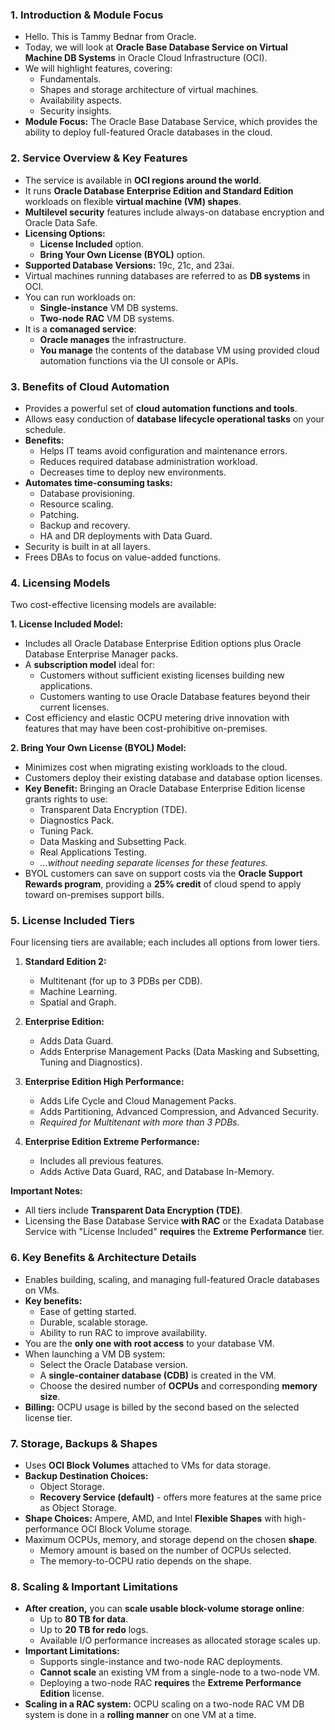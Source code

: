 ### **1. Introduction & Module Focus**
*   Hello. This is Tammy Bednar from Oracle.
*   Today, we will look at **Oracle Base Database Service on Virtual Machine DB Systems** in Oracle Cloud Infrastructure (OCI).
*   We will highlight features, covering:
    *   Fundamentals.
    *   Shapes and storage architecture of virtual machines.
    *   Availability aspects.
    *   Security insights.
*   **Module Focus:** The Oracle Base Database Service, which provides the ability to deploy full-featured Oracle databases in the cloud.

### **2. Service Overview & Key Features**
*   The service is available in **OCI regions around the world**.
*   It runs **Oracle Database Enterprise Edition and Standard Edition** workloads on flexible **virtual machine (VM) shapes**.
*   **Multilevel security** features include always-on database encryption and Oracle Data Safe.
*   **Licensing Options:**
    *   **License Included** option.
    *   **Bring Your Own License (BYOL)** option.
*   **Supported Database Versions:** 19c, 21c, and 23ai.
*   Virtual machines running databases are referred to as **DB systems** in OCI.
*   You can run workloads on:
    *   **Single-instance** VM DB systems.
    *   **Two-node RAC** VM DB systems.
*   It is a **comanaged service**:
    *   **Oracle manages** the infrastructure.
    *   **You manage** the contents of the database VM using provided cloud automation functions via the UI console or APIs.

### **3. Benefits of Cloud Automation**
*   Provides a powerful set of **cloud automation functions and tools**.
*   Allows easy conduction of **database lifecycle operational tasks** on your schedule.
*   **Benefits:**
    *   Helps IT teams avoid configuration and maintenance errors.
    *   Reduces required database administration workload.
    *   Decreases time to deploy new environments.
*   **Automates time-consuming tasks:**
    *   Database provisioning.
    *   Resource scaling.
    *   Patching.
    *   Backup and recovery.
    *   HA and DR deployments with Data Guard.
*   Security is built in at all layers.
*   Frees DBAs to focus on value-added functions.

### **4. Licensing Models**
Two cost-effective licensing models are available:

**1. License Included Model:**
*   Includes all Oracle Database Enterprise Edition options plus Oracle Database Enterprise Manager packs.
*   A **subscription model** ideal for:
    *   Customers without sufficient existing licenses building new applications.
    *   Customers wanting to use Oracle Database features beyond their current licenses.
*   Cost efficiency and elastic OCPU metering drive innovation with features that may have been cost-prohibitive on-premises.

**2. Bring Your Own License (BYOL) Model:**
*   Minimizes cost when migrating existing workloads to the cloud.
*   Customers deploy their existing database and database option licenses.
*   **Key Benefit:** Bringing an Oracle Database Enterprise Edition license grants rights to use:
    *   Transparent Data Encryption (TDE).
    *   Diagnostics Pack.
    *   Tuning Pack.
    *   Data Masking and Subsetting Pack.
    *   Real Applications Testing.
    *   *...without needing separate licenses for these features.*
*   BYOL customers can save on support costs via the **Oracle Support Rewards program**, providing a **25% credit** of cloud spend to apply toward on-premises support bills.

### **5. License Included Tiers**
Four licensing tiers are available; each includes all options from lower tiers.

1.  **Standard Edition 2:**
    *   Multitenant (for up to 3 PDBs per CDB).
    *   Machine Learning.
    *   Spatial and Graph.

2.  **Enterprise Edition:**
    *   Adds Data Guard.
    *   Adds Enterprise Management Packs (Data Masking and Subsetting, Tuning and Diagnostics).

3.  **Enterprise Edition High Performance:**
    *   Adds Life Cycle and Cloud Management Packs.
    *   Adds Partitioning, Advanced Compression, and Advanced Security.
    *   *Required for Multitenant with more than 3 PDBs.*

4.  **Enterprise Edition Extreme Performance:**
    *   Includes all previous features.
    *   Adds Active Data Guard, RAC, and Database In-Memory.

**Important Notes:**
*   All tiers include **Transparent Data Encryption (TDE)**.
*   Licensing the Base Database Service **with RAC** or the Exadata Database Service with "License Included" **requires** the **Extreme Performance** tier.

### **6. Key Benefits & Architecture Details**
*   Enables building, scaling, and managing full-featured Oracle databases on VMs.
*   **Key benefits:**
    *   Ease of getting started.
    *   Durable, scalable storage.
    *   Ability to run RAC to improve availability.
*   You are the **only one with root access** to your database VM.
*   When launching a VM DB system:
    *   Select the Oracle Database version.
    *   A **single-container database (CDB)** is created in the VM.
    *   Choose the desired number of **OCPUs** and corresponding **memory size**.
*   **Billing:** OCPU usage is billed by the second based on the selected license tier.

### **7. Storage, Backups & Shapes**
*   Uses **OCI Block Volumes** attached to VMs for data storage.
*   **Backup Destination Choices:**
    *   Object Storage.
    *   **Recovery Service (default)** - offers more features at the same price as Object Storage.
*   **Shape Choices:** Ampere, AMD, and Intel **Flexible Shapes** with high-performance OCI Block Volume storage.
*   Maximum OCPUs, memory, and storage depend on the chosen **shape**.
    *   Memory amount is based on the number of OCPUs selected.
    *   The memory-to-OCPU ratio depends on the shape.

### **8. Scaling & Important Limitations**
*   **After creation,** you can **scale usable block-volume storage online**:
    *   Up to **80 TB for data**.
    *   Up to **20 TB for redo** logs.
    *   Available I/O performance increases as allocated storage scales up.
*   **Important Limitations:**
    *   Supports single-instance and two-node RAC deployments.
    *   **Cannot scale** an existing VM from a single-node to a two-node VM.
    *   Deploying a two-node RAC **requires** the **Extreme Performance Edition** license.
*   **Scaling in a RAC system:** OCPU scaling on a two-node RAC VM DB system is done in a **rolling manner** on one VM at a time.
